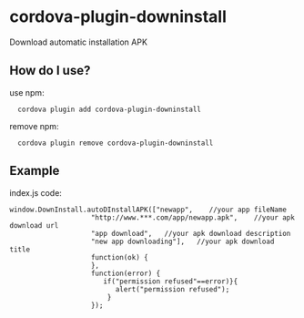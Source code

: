 # cordova-plugin-downinstall
Download automatic installation APK 

How do I use?
-------------------

use npm:

```npm
  cordova plugin add cordova-plugin-downinstall
```
remove npm:

```npm
  cordova plugin remove cordova-plugin-downinstall
```

## Example

index.js code:

    window.DownInstall.autoDInstallAPK(["newapp",    //your app fileName
                        "http://www.***.com/app/newapp.apk",    //your apk download url
                        "app download",   //your apk download description
                        "new app downloading"],   //your apk download title
                        function(ok) {
                        },
                        function(error) {
                           if("permission refused"==error)}{
                              alert("permission refused");
                            }
                        });
